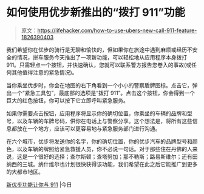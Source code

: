 # 如何使用优步新推出的“拨打 911”功能

> 原文：<https://lifehacker.com/how-to-use-ubers-new-call-911-feature-1826390403>

我们希望你在优步的骑行是无聊和愉快的，但如果你在旅途中遇到麻烦或经历不安全的情况，拼车服务今天推出了一项新功能，可以轻松地从应用程序本身拨打 911。只需轻点一个按钮，并快速确认，您就可以联系警方报告您卷入的事故(或任何其他值得注意的紧急情况)。



当你乘坐优步时，你会在地图的右下角看到一个小小的警察盾牌图标。点击它，弹出一个“紧急工具包”，最底部的选项是“拨打 911”。点击这个按钮，你会得到一个巨大的红色按钮，你可以按下它立即呼叫紧急服务。

如果你需要点击按钮，应用程序将显示你的确切位置，你乘坐的车辆的品牌和型号，以及车辆的车牌号码，供你在电话上与警察分享。这个想法是，将所有这些信息都放在一个地方，应该可以更容易地与紧急服务部门进行沟通。

在六个城市，优步将发送你的名字，你的确切位置，你的优步汽车的品牌型号和颜色，以及车辆的牌照给紧急救援人员，你不必说一句话。对于那些住在丹佛的人来说，这是一个很好的选择；查尔斯顿；查塔努加；那不勒斯；路易斯维尔；还有田纳西的三城。纳什维尔也计划很快获得该功能，我们希望在此之后它能推广到更多的大都市地区。

[新优步功能让你与 911](https://www.today.com/money/new-uber-security-feature-connects-you-911-emergency-t129767) |今日